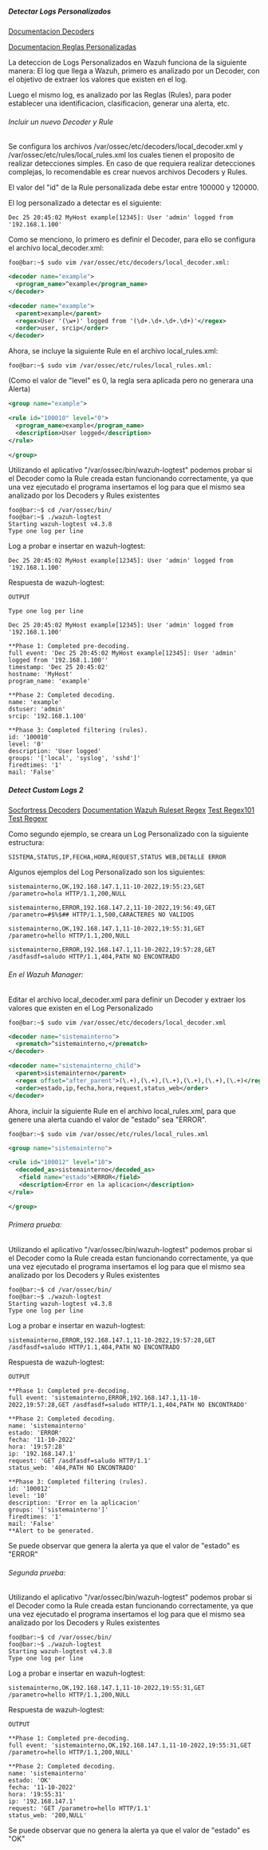 ##### Detectar Logs Personalizados

[Documentacion Decoders](https://documentation.wazuh.com/current/user-manual/ruleset/ruleset-xml-syntax/decoders.html#regex-decoders)

[Documentacion Reglas Personalizadas](https://documentation.wazuh.com/current/user-manual/ruleset/custom.html#ruleset-custom)

La deteccion de Logs Personalizados en Wazuh funciona de la siguiente manera:
El log que llega a Wazuh, primero es analizado por un Decoder, con el objetivo de extraer los valores que existen en el log.

Luego el mismo log, es analizado por las Reglas (Rules), para poder establecer una identificacion, clasificacion, generar una alerta, etc.


###### Incluir un nuevo Decoder y Rule

Se configura los archivos /var/ossec/etc/decoders/local_decoder.xml y /var/ossec/etc/rules/local_rules.xml los cuales tienen el proposito de realizar detecciones simples. En caso de que requiera realizar detecciones complejas, lo recomendable es crear nuevos archivos Decoders y Rules.

El valor del "id" de la Rule personalizada debe estar entre 100000 y 120000.

El log personalizado a detectar es el siguiente:

```code
Dec 25 20:45:02 MyHost example[12345]: User 'admin' logged from '192.168.1.100'
```

Como se menciono, lo primero es definir el Decoder, para ello se configura el archivo local_decoder.xml:

```code
foo@bar:~$ sudo vim /var/ossec/etc/decoders/local_decoder.xml:
```

```xml
<decoder name="example">
  <program_name>^example</program_name>
</decoder>

<decoder name="example">
  <parent>example</parent>
  <regex>User '(\w+)' logged from '(\d+.\d+.\d+.\d+)'</regex>
  <order>user, srcip</order>
</decoder>
```

Ahora, se incluye la siguiente Rule en el archivo local_rules.xml:

```code
foo@bar:~$ sudo vim /var/ossec/etc/rules/local_rules.xml:
```

(Como el valor de "level" es 0, la regla sera aplicada pero no generara una Alerta)
```xml
<group name="example">

<rule id="100010" level="0">
  <program_name>example</program_name>
  <description>User logged</description>
</rule>

</group>
```

Utilizando el aplicativo "/var/ossec/bin/wazuh-logtest" podemos probar si el Decoder como la Rule creada estan funcionando correctamente, ya que una vez ejecutado el programa insertamos el log para que el mismo sea analizado por los Decoders y Rules existentes

```code
foo@bar:~$ cd /var/ossec/bin/
foo@bar:~$ ./wazuh-logtest
Starting wazuh-logtest v4.3.8
Type one log per line
```

Log a probar e insertar en wazuh-logtest:
```code
Dec 25 20:45:02 MyHost example[12345]: User 'admin' logged from '192.168.1.100'
```

Respuesta de wazuh-logtest:
```code
OUTPUT

Type one log per line

Dec 25 20:45:02 MyHost example[12345]: User 'admin' logged from '192.168.1.100'

**Phase 1: Completed pre-decoding.
full event: 'Dec 25 20:45:02 MyHost example[12345]: User 'admin' logged from '192.168.1.100''
timestamp: 'Dec 25 20:45:02'
hostname: 'MyHost'
program_name: 'example'

**Phase 2: Completed decoding.
name: 'example'
dstuser: 'admin'
srcip: '192.168.1.100'

**Phase 3: Completed filtering (rules).
id: '100010'
level: '0'
description: 'User logged'
groups: '['local', 'syslog', 'sshd']'
firedtimes: '1'
mail: 'False'
```

##### Detect Custom Logs 2

[Socfortress Decoders](https://socfortress.medium.com/understanding-wazuh-decoders-4093e8fc242c)
[Documentation Wazuh Ruleset Regex](https://documentation.wazuh.com/current/user-manual/ruleset/ruleset-xml-syntax/regex.html)
[Test Regex101](https://regex101.com/)
[Test Regexr](https://regexr.com/)

Como segundo ejemplo, se creara un Log Personalizado con la siguiente estructura:
```code
SISTEMA,STATUS,IP,FECHA,HORA,REQUEST,STATUS WEB,DETALLE ERROR
```

Algunos ejemplos del Log Personalizado son los siguientes:
```code
sistemainterno,OK,192.168.147.1,11-10-2022,19:55:23,GET /parametro=hola HTTP/1.1,200,NULL

sistemainterno,ERROR,192.168.147.2,11-10-2022,19:56:49,GET /parametro=#$%$## HTTP/1.1,500,CARACTERES NO VALIDOS

sistemainterno,OK,192.168.147.1,11-10-2022,19:55:31,GET /parametro=hello HTTP/1.1,200,NULL

sistemainterno,ERROR,192.168.147.1,11-10-2022,19:57:28,GET /asdfasdf=saludo HTTP/1.1,404,PATH NO ENCONTRADO
```

###### En el Wazuh Manager:

Editar el archivo local_decoder.xml para definir un Decoder y extraer los valores que existen en el Log Personalizado
```code
foo@bar:~$ sudo vim /var/ossec/etc/decoders/local_decoder.xml
```

```xml
<decoder name="sistemainterno">
  <prematch>^sistemainterno,</prematch>
</decoder>

<decoder name="sistemainterno_child">
  <parent>sistemainterno</parent>
  <regex offset="after_parent">(\.+),(\.+),(\.+),(\.+),(\.+),(\.+)</regex> 
  <order>estado,ip,fecha,hora,request,status_web</order>
</decoder>
```

Ahora, incluir la siguiente Rule en el archivo local_rules.xml, para que genere una alerta cuando el valor de "estado" sea "ERROR".

```code
foo@bar:~$ sudo vim /var/ossec/etc/rules/local_rules.xml
```

```xml
<group name="sistemainterno">

<rule id="100012" level="10">
  <decoded_as>sistemainterno</decoded_as>
   <field name="estado">ERROR</field>
   <description>Error en la aplicacion</description>
</rule>

</group>
```

###### Primera prueba:

Utilizando el aplicativo "/var/ossec/bin/wazuh-logtest" podemos probar si el Decoder como la Rule creada estan funcionando correctamente, ya que una vez ejecutado el programa insertamos el log para que el mismo sea analizado por los Decoders y Rules existentes

```code
foo@bar:~$ cd /var/ossec/bin/
foo@bar:~$ ./wazuh-logtest
Starting wazuh-logtest v4.3.8
Type one log per line
```

Log a probar e insertar en wazuh-logtest:
```code
sistemainterno,ERROR,192.168.147.1,11-10-2022,19:57:28,GET /asdfasdf=saludo HTTP/1.1,404,PATH NO ENCONTRADO
```

Respuesta de wazuh-logtest:
```code
OUTPUT

**Phase 1: Completed pre-decoding.
full event: 'sistemainterno,ERROR,192.168.147.1,11-10-2022,19:57:28,GET /asdfasdf=saludo HTTP/1.1,404,PATH NO ENCONTRADO'

**Phase 2: Completed decoding.
name: 'sistemainterno'
estado: 'ERROR'
fecha: '11-10-2022'
hora: '19:57:28'
ip: '192.168.147.1'
request: 'GET /asdfasdf=saludo HTTP/1.1'
status_web: '404,PATH NO ENCONTRADO'

**Phase 3: Completed filtering (rules).
id: '100012'
level: '10'
description: 'Error en la aplicacion'
groups: '['sistemainterno']'
firedtimes: '1'
mail: 'False'
**Alert to be generated.
```

Se puede observar que genera la alerta ya que el valor de "estado" es "ERROR"


###### Segunda prueba:

Utilizando el aplicativo "/var/ossec/bin/wazuh-logtest" podemos probar si el Decoder como la Rule creada estan funcionando correctamente, ya que una vez ejecutado el programa insertamos el log para que el mismo sea analizado por los Decoders y Rules existentes

```code
foo@bar:~$ cd /var/ossec/bin/
foo@bar:~$ ./wazuh-logtest
Starting wazuh-logtest v4.3.8
Type one log per line
```

Log a probar e insertar en wazuh-logtest:
```code
sistemainterno,OK,192.168.147.1,11-10-2022,19:55:31,GET /parametro=hello HTTP/1.1,200,NULL
```

Respuesta de wazuh-logtest:
```code
OUTPUT

**Phase 1: Completed pre-decoding.
full event: 'sistemainterno,OK,192.168.147.1,11-10-2022,19:55:31,GET /parametro=hello HTTP/1.1,200,NULL'

**Phase 2: Completed decoding.
name: 'sistemainterno'
estado: 'OK'
fecha: '11-10-2022'
hora: '19:55:31'
ip: '192.168.147.1'
request: 'GET /parametro=hello HTTP/1.1'
status_web: '200,NULL'
```

Se puede observar que no genera la alerta ya que el valor de "estado" es "OK"